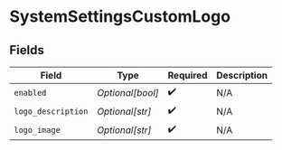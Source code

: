 # SystemSettingsCustomLogo


## Fields

| Field              | Type               | Required           | Description        |
| ------------------ | ------------------ | ------------------ | ------------------ |
| `enabled`          | *Optional[bool]*   | :heavy_check_mark: | N/A                |
| `logo_description` | *Optional[str]*    | :heavy_check_mark: | N/A                |
| `logo_image`       | *Optional[str]*    | :heavy_check_mark: | N/A                |